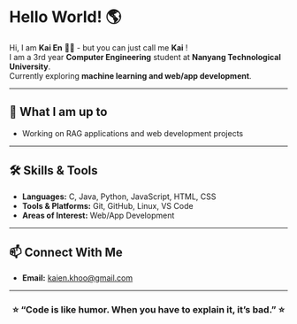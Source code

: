 # Hello World! 🌎

Hi, I am **Kai En** 👋🏻 - but you can just call me **Kai** !   
I am a 3rd year **Computer Engineering** student at **Nanyang Technological University**.  
Currently exploring **machine learning and web/app development**.

---

## 🚀  What I am up to
- Working on RAG applications and web development projects  

---

## 🛠️  Skills & Tools
- **Languages:** C, Java, Python, JavaScript, HTML, CSS  
- **Tools & Platforms:** Git, GitHub, Linux, VS Code  
- **Areas of Interest:** Web/App Development  

---

## 📫 Connect With Me
- **Email:** kaien.khoo@gmail.com

---

<h3 align="center">⭐️ “Code is like humor. When you have to explain it, it’s bad.” ⭐️</h3>
